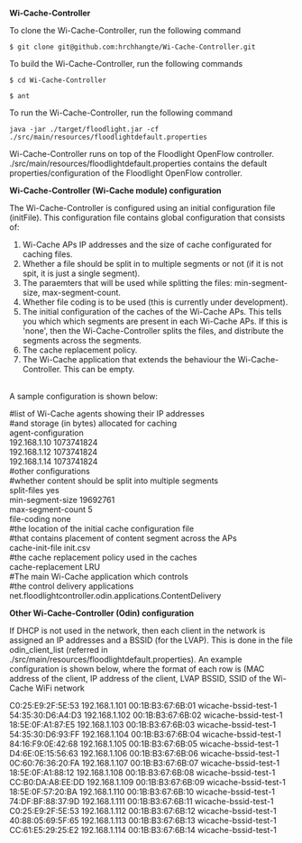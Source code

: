 **Wi-Cache-Controller**

To clone the Wi-Cache-Controller, run the following command <br />

```
$ git clone git@github.com:hrchhangte/Wi-Cache-Controller.git
```
To build the Wi-Cache-Controller, run the following commands <br />

```
$ cd Wi-Cache-Controller
```
```
$ ant
```

To run the Wi-Cache-Controller, run the following command <br />
```
java -jar ./target/floodlight.jar -cf ./src/main/resources/floodlightdefault.properties
```

Wi-Cache-Controller runs on top of the Floodlight OpenFlow controller.
./src/main/resources/floodlightdefault.properties contains the default properties/configuration of the Floodlight OpenFlow controller.

**Wi-Cache-Controller (Wi-Cache module) configuration**

The Wi-Cache-Controller is configured using an initial configuration file (initFile). This configuration file contains global configuration that consists of: <br />
1. Wi-Cache APs IP addresses and the size of cache configurated for caching files. <br />
2. Whether a file should be split in to multiple segments or not (if it is not spit, it is just a single segment). <br />
3. The paraemters that will be used while splitting the files: min-segment-size, max-segment-count. <br />
4. Whether file coding is to be used (this is currently under development). <br />
5. The initial configuration of the caches of the Wi-Cache APs. This tells you which which segments are present in each Wi-Cache APs. If this is 'none', then the Wi-Cache-Controller splits the files, and distribute the segments across the segments. <br />
6. The cache replacement policy. <br />
7. The Wi-Cache application that extends the behaviour the Wi-Cache-Controller. This can be empty. <br /> <br />

A sample configuration is shown below: <br /> 

#list of Wi-Cache agents showing their IP addresses <br />
#and storage (in bytes) allocated for caching <br />
agent-configuration <br />
192.168.1.10	1073741824 <br />
192.168.1.12	1073741824 <br />
192.168.1.14	1073741824 <br />
#other configurations <br />
#whether content should be split into multiple segments <br />
split-files	    yes <br /> 
min-segment-size	19692761 <br />
max-segment-count	5 <br />
file-coding		    none <br />
#the location of the initial cache configuration file <br />
#that contains placement of content segment across the APs <br />
cache-init-file     init.csv <br />
#the cache replacement policy used in the caches <br />
cache-replacement   LRU <br />
#The main Wi-Cache application which controls  <br />
#the control delivery applications <br />
net.floodlightcontroller.odin.applications.ContentDelivery <br />

**Other Wi-Cache-Controller (Odin) configuration**

If DHCP is not used in the network, then each client in the network is assigned an IP addresses and a BSSID (for the LVAP). This is done in the file odin_client_list (referred in ./src/main/resources/floodlightdefault.properties). An example configuration is shown below, where the format of each row is (MAC address of the client, IP address of the client, LVAP BSSID, SSID of the Wi-Cache WiFi network <br />

C0:25:E9:2F:5E:53 192.168.1.101 00:1B:B3:67:6B:01 wicache-bssid-test-1 <br />
54:35:30:D6:A4:D3 192.168.1.102 00:1B:B3:67:6B:02 wicache-bssid-test-1 <br />
18:5E:0F:A1:87:E5 192.168.1.103 00:1B:B3:67:6B:03 wicache-bssid-test-1 <br />
54:35:30:D6:93:FF 192.168.1.104 00:1B:B3:67:6B:04 wicache-bssid-test-1 <br />
84:16:F9:0E:42:68 192.168.1.105 00:1B:B3:67:6B:05 wicache-bssid-test-1 <br />
D4:6E:0E:15:56:63 192.168.1.106 00:1B:B3:67:6B:06 wicache-bssid-test-1 <br />
0C:60:76:36:20:FA 192.168.1.107 00:1B:B3:67:6B:07 wicache-bssid-test-1 <br />
18:5E:0F:A1:88:12 192.168.1.108 00:1B:B3:67:6B:08 wicache-bssid-test-1 <br />
CC:B0:DA:A8:EE:DD 192.168.1.109 00:1B:B3:67:6B:09 wicache-bssid-test-1 <br />
18:5E:0F:57:20:BA 192.168.1.110 00:1B:B3:67:6B:10 wicache-bssid-test-1 <br />
74:DF:BF:88:37:9D 192.168.1.111 00:1B:B3:67:6B:11 wicache-bssid-test-1 <br />
C0:25:E9:2F:5E:53 192.168.1.112 00:1B:B3:67:6B:12 wicache-bssid-test-1 <br />
40:88:05:69:5F:65 192.168.1.113 00:1B:B3:67:6B:13 wicache-bssid-test-1 <br />
CC:61:E5:29:25:E2 192.168.1.114 00:1B:B3:67:6B:14 wicache-bssid-test-1 <br />
